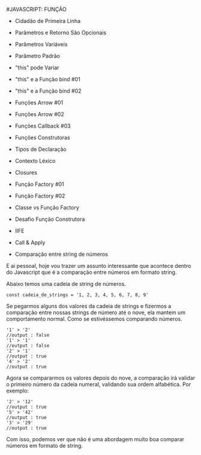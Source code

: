 #JAVASCRIPT: FUNÇÃO

- Cidadão de Primeira Linha
    
- Parâmetros e Retorno São Opcionais
    
- Parâmetros Variáveis

- Parâmetro Padrão
    
- "this" pode Variar

- "this" e a Função bind #01
    
- "this" e a Função bind #02
    
- Funções Arrow #01
    
- Funções Arrow #02

-  Funções Callback #03
  
-  Funções Construtoras
  
-  Tipos de Declaração
  
-  Contexto Léxico
  
-  Closures
  
-  Função Factory #01
  
-  Função Factory #02
  
-  Classe vs Função Factory
  
-  Desafio Função Construtora
  
-  IIFE
  
-  Call & Apply
  
-  Comparação entre string de
números

E ai pessoal, hoje vou trazer um assunto interessante que acontece dentro do Javascript que é a comparação entre números em formato string.

Abaixo temos uma cadeia de string de números.

    const cadeia_de_strings = '1, 2, 3, 4, 5, 6, 7, 8, 9'

Se pegarmos alguns dos valores da cadeia de strings e fizermos a comparação entre nossas strings de número até o nove, ela mantem um comportamento normal. Como se estivéssemos comparando números.

    '1' > '2'
    //output : false
    '1' > '1'
    //output : false
    '2' > '1'
    //output : true
    '4' > '2'
    //output : true

Agora se compararmos os valores depois do nove, a comparação irá validar o primeiro número da cadeia numeral, validando sua ordem alfabética. Por exemplo:

    '2' > '12'
    //output : true
    '5' > '42'
    //output : true
    '3' > '29'
    //output : true

Com isso, podemos ver que não é uma abordagem muito boa comparar números em formato de string.
